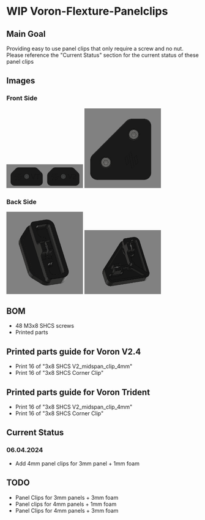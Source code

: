 # WIP Voron-Flexture-Panelclips
## Main Goal
Providing easy to use panel clips that only require a screw and no nut.
Please reference the "Current Status" section for the current status of these panel clips

## Images
### Front Side
<img src="/images/Front_MidSpan.png" width="200">
<img src="/images/Front-Corner.png" width="200">

### Back Side

<img src="/images/MidSpan-back.png" width="200">
<img src="/images/Corner-Clip-Back.png" width="200">

## BOM
* 48 M3x8 SHCS screws
* Printed parts

## Printed parts guide for Voron V2.4
* Print 16 of "3x8 SHCS V2_midspan_clip_4mm"
* Print 16 of "3x8 SHCS Corner Clip"

## Printed parts guide for Voron Trident
* Print 16 of "3x8 SHCS V2_midspan_clip_4mm"
* Print 16 of "3x8 SHCS Corner Clip"


## Current Status
### 06.04.2024
* Add 4mm panel clips for 3mm panel + 1mm foam

## TODO
* Panel Clips for 3mm panels + 3mm foam 
* Panel clips for 4mm panels + 1mm foam 
* Panel Clips for 4mm panels + 3mm foam 
